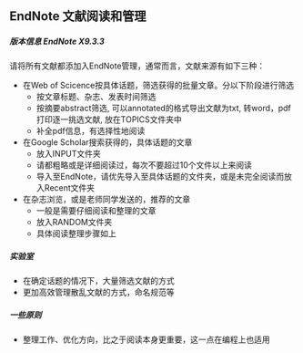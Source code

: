 ## EndNote 文献阅读和管理

##### 版本信息 ***EndNote X9.3.3***

请将所有文献都添加入EndNote管理，通常而言，文献来源有如下三种：

* 在Web of Scicence按具体话题，筛选获得的批量文章。分以下阶段进行筛选
  * 按文章标题、杂志、发表时间筛选
  * 按摘要abstract筛选, 可以annotated的格式导出文献为txt, 转word，pdf 打印逐一挑选文献, 放在TOPICS文件夹中
  * 补全pdf信息，有选择性地阅读
* 在Google Scholar搜索获得的，具体话题的文章
  * 放入INPUT文件夹
  * 请都粗略或是详细阅读过，每次不要超过10个文件以上来阅读
  * 导入至EndNote，请优先导入至具体话题的文件夹，或是未完全阅读而放入Recent文件夹
* 在杂志浏览，或是老师同学发送的，推荐的文章
  * 一般是需要仔细阅读和整理的文章
  * 放入RANDOM文件夹
  * 具体阅读整理步骤如上

##### 实验室

* 在确定话题的情况下，大量筛选文献的方式
* 更加高效管理散乱文献的方式，命名规范等

##### 一些原则

* 整理工作、优化方向，比之于阅读本身更重要，这一点在编程上也适用

